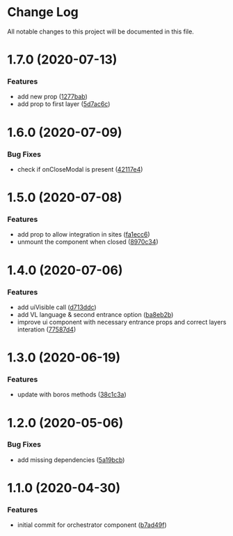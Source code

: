 # Change Log

All notable changes to this project will be documented in this file.

# 1.7.0 (2020-07-13)


### Features

* add new prop ([1277bab](https://github.com/SUI-Components/schibsted-spain-components/commit/1277babe509ed36d12f0a964ddf47a8be3c083cc))
* add prop to first layer ([5d7ac6c](https://github.com/SUI-Components/schibsted-spain-components/commit/5d7ac6c5f2f37103d741ea7f61bd05fff9be46bd))



# 1.6.0 (2020-07-09)


### Bug Fixes

* check if onCloseModal is present ([42117e4](https://github.com/SUI-Components/schibsted-spain-components/commit/42117e4a3060aa96ea0c474349f509c7d6857b97))



# 1.5.0 (2020-07-08)


### Features

* add prop to allow integration in sites ([fa1ecc6](https://github.com/SUI-Components/schibsted-spain-components/commit/fa1ecc63fcb6b35d9aef5af1cb723e31f57a0c56))
* unmount the component when closed ([8970c34](https://github.com/SUI-Components/schibsted-spain-components/commit/8970c3490940af46257a751f0dbdc525b652d01b))



# 1.4.0 (2020-07-06)


### Features

* add uiVisible call ([d713ddc](https://github.com/SUI-Components/schibsted-spain-components/commit/d713ddc4122638820db526d8496d4d16ad1389a3))
* add VL language & second entrance option ([ba8eb2b](https://github.com/SUI-Components/schibsted-spain-components/commit/ba8eb2bf97885b95f9c2a02dc3703802f521c6a1))
* improve ui component with necessary entrance  props and correct layers interation ([77587d4](https://github.com/SUI-Components/schibsted-spain-components/commit/77587d4cce0371d6b74055e2be1406e7ec100aca))



# 1.3.0 (2020-06-19)


### Features

* update with boros methods ([38c1c3a](https://github.com/SUI-Components/schibsted-spain-components/commit/38c1c3a87f86e546522d8872eb459ef77eb7b908))



# 1.2.0 (2020-05-06)


### Bug Fixes

* add missing dependencies ([5a19bcb](https://github.com/SUI-Components/schibsted-spain-components/commit/5a19bcb6f0e796285e87117ddb8ab605bc022a8c))



# 1.1.0 (2020-04-30)


### Features

* initial commit for orchestrator component ([b7ad49f](https://github.com/SUI-Components/schibsted-spain-components/commit/b7ad49f50a6996a13b8c96937df14217aaa19633))



